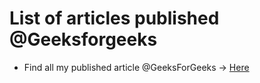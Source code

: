 # List of articles published @Geeksforgeeks

- Find all my published article @GeeksForGeeks -> [Here](https://auth.geeksforgeeks.org/user/saurabhshadow/articles)
